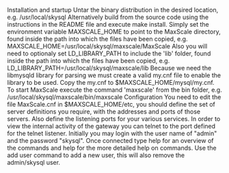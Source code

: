 Installation and startup
Untar the binary distribution in the desired location,
e.g. /usr/local/skysql
Alternatively build from the source code using the instructions
in the README file and execute make install.
Simply set the environment variable MAXSCALE_HOME to point to the
MaxScale directory, found inside the path into which the files have been copied,
e.g. MAXSCALE_HOME=/usr/local/skysql/maxscale/MaxScale
Also you will need to optionaly set LD_LIBRARY_PATH to include the 'lib' folder,
found inside the path into which the files have been copied,
e.g. LD_LIBRARY_PATH=/usr/local/skysql/maxscale/lib
Because we need the libmysqld library for parsing we must create a
valid my.cnf file to enable the library to be used. Copy the my.cnf
to $MAXSCALE_HOME/mysql/my.cnf.
To start MaxScale execute the command 'maxscale' from the bin folder,
e.g. /usr/local/skysql/maxscale/bin/maxscale
Configuration
You need to edit the file MaxScale.cnf in $MAXSCALE_HOME/etc, you should
define the set of server definitions you require, with the addresses
and ports of those servers. Also define the listening ports for your
various services.
In order to view the internal activity of the gateway you can telnet to
the port defined for the telnet listener. Initially you may login with
the user name of "admin" and the password "skysql". Once connected type
help for an overview of the commands and help <command> for the more
detailed help on commands. Use the add user command to add a new user,
this will also remove the admin/skysql user.


